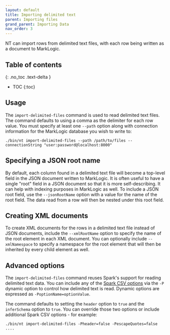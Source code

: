 ```yaml
---
layout: default
title: Importing delimited text
parent: Importing files
grand_parent: Importing Data
nav_order: 3
---
```


NT can import rows from delimited text files, with each row being written as a document to MarkLogic.

## Table of contents
{: .no_toc .text-delta }

- TOC
{:toc}

## Usage

The `import-delimited-files` command is used to read delimited text files. The command defaults to using a comma as
the delimiter for each row value. You must specify at least one `--path` option along with connection information 
for the MarkLogic database you wish to write to:

    ./bin/nt import-delimited-files --path /path/to/files --connectionString "user:password@localhost:8000"

## Specifying a JSON root name

By default, each column found in a delimited text file will become a top-level field in the JSON document written to 
MarkLogic. It is often useful to have a single "root" field in a JSON document so that it is more self-describing. It
can help with indexing purposes in MarkLogic as well. To include a JSON root field, use the `--jsonRootName` option with
a value for the name of the root field. The data read from a row will then be nested under this root field.

## Creating XML documents

To create XML documents for the rows in a delimited text file instead of JSON documents, include the `--xmlRootName`
option to specify the name of the root element in each XML document. You can optionally include `--xmlNamespace` to 
specify a namespace for the root element that will then be inherited by every child element as well.

## Advanced options

The `import-delimited-files` command reuses Spark's support for reading delimited text data. You can include any of
the [Spark CSV options](https://spark.apache.org/docs/latest/sql-data-sources-csv.html) via the `-P` dynamic option
to control how delimited text is read. Dynamic options are expressed as `-PoptionName=optionValue`.

The command defaults to setting the `header` option to `true` and the
`inferSchema` option to `true`. You can override those two options or include additional Spark CSV options - for
example:

    ./bin/nt import-delimited-files -Pheader=false -PescapeQuotes=false ....
